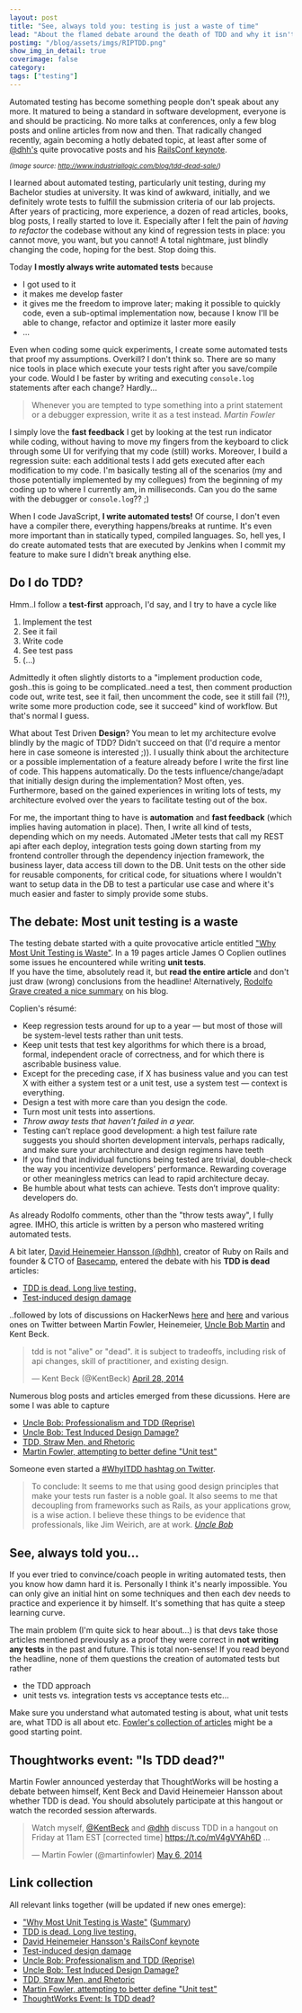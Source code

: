 ```yaml
---
layout: post
title: "See, always told you: testing is just a waste of time"
lead: "About the flamed debate around the death of TDD and why it isn't an excuse for not doing automated testing"
postimg: "/blog/assets/imgs/RIPTDD.png"
show_img_in_detail: true
coverimage: false
category:
tags: ["testing"]
---
```


Automated testing has become something people don't speak about any more. It matured to being a standard in software development, everyone is and should be practicing. No more talks at conferences, only a few blog posts and online articles from now and then. That radically changed recently, again becoming a hotly debated topic, at least after some of [@dhh's](https://twitter.com/dhh) quite provocative posts and his [RailsConf keynote](https://www.youtube.com/watch?v=9LfmrkyP81M).

<small><i>(Image source: http://www.industriallogic.com/blog/tdd-dead-sale/)</i></small>

I learned about automated testing, particularly unit testing, during my Bachelor studies at university. It was kind of awkward, initially, and we definitely wrote tests to fulfill the submission criteria of our lab projects. After years of practicing, more experience, a dozen of read articles, books, blog posts, I really started to love it. Especially after I felt the pain of _having to refactor_ the codebase without any kind of regression tests in place: you cannot move, you want, but you cannot! A total nightmare, just blindly changing the code, hoping for the best. Stop doing this.

Today **I mostly always write automated tests** because 

- I got used to it
- it makes me develop faster
- it gives me the freedom to improve later; making it possible to quickly code, even a sub-optimal implementation now, because I know I'll be able to change, refactor and optimize it laster more easily
- ...

Even when coding some quick experiments, I create some automated tests that proof my assumptions. Overkill? I don't think so. There are so many nice tools in place which execute your tests right after you save/compile your code. Would I be faster by writing and executing `console.log` statements after each change? Hardly...

> Whenever you are tempted to type something into a print statement or a debugger expression, write it as a test instead. <cite>Martin Fowler</cite>

I simply love the **fast feedback** I get by looking at the test run indicator while coding, without having to move my fingers from the keyboard to click through some UI for verifying that my code (still) works. Moreover, I build a regression suite: each additional tests I add gets executed after each modification to my code. I'm basically testing all of the scenarios (my and those potentially implemented by my collegues) from the beginning of my coding up to where I currently am, in milliseconds. Can you do the same with the debugger or `console.log`?? ;)

When I code JavaScript, **I write automated tests!** Of course, I don't even have a compiler there, everything happens/breaks at runtime. It's even more important than in statically typed, compiled languages. So, hell yes, I do create automated tests that are executed by Jenkins when I commit my feature to make sure I didn't break anything else.

## Do I do TDD?

Hmm..I follow a **test-first** approach, I'd say, and I try to have a cycle like

1. Implement the test
1. See it fail
1. Write code
1. See test pass
1. (...)

Admittedly it often slightly distorts to a "implement production code, gosh..this is going to be complicated..need a test, then comment production code out, write test, see it fail, then uncomment the code, see it still fail (?!), write some more production code, see it succeed" kind of workflow. But that's normal I guess.

What about Test Driven **Design**? You mean to let my architecture evolve blindly by the magic of TDD? Didn't succeed on that (I'd require a mentor here in case someone is interested ;)). I usually think about the architecture or a possible implementation of a feature already before I write the first line of code. This happens automatically. Do the tests influence/change/adapt that initially design during the implementation? Most often, yes. Furthermore, based on the gained experiences in writing lots of tests, my architecture evolved over the years to facilitate testing out of the box.

For me, the important thing to have is **automation** and **fast feedback** (which implies having automation in place). Then, I write all kind of tests, depending which on my needs. Automated JMeter tests that call my REST api after each deploy, integration tests going down starting from my frontend controller through the dependency injection framework, the business layer, data access till down to the DB. Unit tests on the other side for reusable components, for critical code, for situations where I wouldn't want to setup data in the DB to test a particular use case and where it's much easier and faster to simply provide some stubs.

## The debate: Most unit testing is a waste

The testing debate started with a quite provocative article entitled ["Why Most Unit Testing is Waste"](http://www.rbcs-us.com/documents/Why-Most-Unit-Testing-is-Waste.pdf). In a 19 pages article James O Coplien outlines some issues he encountered while writing **unit tests**.  
If you have the time, absolutely read it, but **read the entire article** and don't just draw (wrong) conclusions from the headline! Alternatively, [Rodolfo Grave created a nice summary](http://rodolfograve.blogspot.it/2014/03/are-unit-tests-waste.html) on his blog.

Coplien's résumé:

- Keep regression tests around for up to a year — but most of 
those will be system-level tests rather than unit tests. 
- Keep unit tests that test key algorithms for which there is a 
broad, formal, independent oracle of correctness, and for 
which there is ascribable business value.
- Except for the preceding case, if X has business value and you 
can test X with either a system test or a unit test, use a system test — context is everything.
- Design a test with more care than you design the code.
- Turn most unit tests into assertions.
- _Throw away tests that haven’t failed in a year._
- Testing can’t replace good development: a high test failure 
rate suggests you should shorten development intervals, 
perhaps radically, and make sure your architecture and design 
regimens have teeth
- If you find that individual functions being tested are trivial, 
double-check the way you incentivize developers’ 
performance. Rewarding coverage or other meaningless 
metrics can lead to rapid architecture decay.
- Be humble about what tests can achieve. Tests don’t improve 
quality: developers do.

As already Rodolfo comments, other than the "throw tests away", I fully agree. IMHO, this article is written by a person who mastered writing automated tests.

A bit later, [David Heinemeier Hansson (@dhh)](http://david.heinemeierhansson.com/), creator of Ruby on Rails and founder & CTO of [Basecamp](https://basecamp.com/), entered the debate with his **TDD is dead** articles:

- [TDD is dead. Long live testing.](http://david.heinemeierhansson.com/2014/tdd-is-dead-long-live-testing.html)
- [Test-induced design damage](http://david.heinemeierhansson.com/2014/test-induced-design-damage.html)

..followed by lots of discussions on HackerNews [here](https://news.ycombinator.com/item?id=7633254) and [here](https://news.ycombinator.com/item?id=7666866) and various ones on Twitter between Martin Fowler, Heinemeier, [Uncle Bob Martin](https://twitter.com/dastels/status/461905467359232000) and Kent Beck.

<blockquote class="twitter-tweet" lang="en"><p>tdd is not &quot;alive&quot; or &quot;dead&quot;. it is subject to tradeoffs, including risk of api changes, skill of practitioner, and existing design.</p>&mdash; Kent Beck (@KentBeck) <a href="https://twitter.com/KentBeck/statuses/460829034532700161">April 28, 2014</a></blockquote>
<script async src="//platform.twitter.com/widgets.js" charset="utf-8"></script>

Numerous blog posts and articles emerged from these dicussions. Here are some I was able to capture

- [Uncle Bob: Professionalism and TDD (Reprise)](http://blog.8thlight.com/uncle-bob/2014/05/02/ProfessionalismAndTDD.html)
- [Uncle Bob: Test Induced Design Damage?](http://blog.8thlight.com/uncle-bob/2014/05/01/Design-Damage.html)
- [TDD, Straw Men, and Rhetoric](https://www.destroyallsoftware.com/blog/2014/tdd-straw-men-and-rhetoric)
- [Martin Fowler, attempting to better define "Unit test"](http://martinfowler.com/bliki/UnitTest.html)

Someone even started a [#WhyITDD hashtag on Twitter](https://twitter.com/search?q=%23whyitdd).

> To conclude: It seems to me that using good design principles that make your tests run faster is a noble goal. It also seems to me that decoupling from frameworks such as Rails, as your applications grow, is a wise action. I believe these things to be evidence that professionals, like Jim Weirich, are at work. <cite><a href="http://blog.8thlight.com/uncle-bob/2014/05/01/Design-Damage.html" target="blank">Uncle Bob</a></cite>

## See, always told you...

If you ever tried to convince/coach people in writing automated tests, then you know how damn hard it is. Personally I think it's nearly impossible. You can only give an initial hint on some techniques and then each dev needs to practice and experience it by himself. It's something that has quite a steep learning curve.

The main problem (I'm quite sick to hear about...) is that devs take those articles mentioned previously as a proof they were correct in **not writing any tests** in the past and future. This is total non-sense! If you read beyond the headline, none of them questions the creation of automated tests but rather

- the TDD approach
- unit tests vs. integration tests vs acceptance tests etc...

Make sure you understand what automated testing is about, what unit tests are, what TDD is all about etc. [Fowler's collection of articles](http://martinfowler.com/tags/testing.html) might be a good starting point.

## Thoughtworks event: "Is TDD dead?"

Martin Fowler announced yesterday that ThoughtWorks will be hosting a debate between himself, Kent Beck and David Heinemeier Hansson about whether TDD is dead. You should absolutely participate at this hangout or watch the recorded session afterwards.

<blockquote class="twitter-tweet" lang="en"><p>Watch myself, <a href="https://twitter.com/KentBeck">@KentBeck</a> and <a href="https://twitter.com/dhh">@dhh</a> discuss TDD in a hangout on Friday at 11am EST [corrected time]&#10;<a href="https://t.co/mV4gVYAh6D">https://t.co/mV4gVYAh6D</a> …</p>&mdash; Martin Fowler (@martinfowler) <a href="https://twitter.com/martinfowler/statuses/463778573589823488">May 6, 2014</a></blockquote>
<script async src="//platform.twitter.com/widgets.js" charset="utf-8"></script>

## Link collection

All relevant links together (will be updated if new ones emerge):

- ["Why Most Unit Testing is Waste"](http://www.rbcs-us.com/documents/Why-Most-Unit-Testing-is-Waste.pdf) ([Summary](http://rodolfograve.blogspot.it/2014/03/are-unit-tests-waste.html))
- [TDD is dead. Long live testing.](http://david.heinemeierhansson.com/2014/tdd-is-dead-long-live-testing.html)
- [David Heinemeier Hansson's RailsConf keynote](https://www.youtube.com/watch?v=9LfmrkyP81M)
- [Test-induced design damage](http://david.heinemeierhansson.com/2014/test-induced-design-damage.html)
- [Uncle Bob: Professionalism and TDD (Reprise)](http://blog.8thlight.com/uncle-bob/2014/05/02/ProfessionalismAndTDD.html)
- [Uncle Bob: Test Induced Design Damage?](http://blog.8thlight.com/uncle-bob/2014/05/01/Design-Damage.html)
- [TDD, Straw Men, and Rhetoric](https://www.destroyallsoftware.com/blog/2014/tdd-straw-men-and-rhetoric)
- [Martin Fowler, attempting to better define "Unit test"](http://martinfowler.com/bliki/UnitTest.html)
- [ThoughtWorks Event: Is TDD dead?](https://plus.google.com/events/ci2g23mk0lh9too9bgbp3rbut0k)
